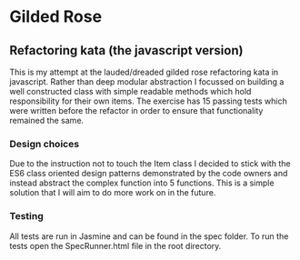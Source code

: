 # Gilded Rose
## Refactoring kata (the javascript version)

This is my attempt at the lauded/dreaded gilded rose refactoring kata in javascript. Rather than deep modular abstraction I focussed on building a well constructed class with simple readable methods which hold responsibility for their own items. The exercise has 15 passing tests which were written before the refactor in order to ensure that functionality remained the same.

### Design choices

Due to the instruction not to touch the Item class I decided to stick with the ES6 class oriented design patterns demonstrated by the code owners and instead abstract the complex function into 5 functions. This is a simple solution that I will aim to do more work on in the future.

### Testing

All tests are run in Jasmine and can be found in the spec folder. To run the tests open the SpecRunner.html file in the root directory.
